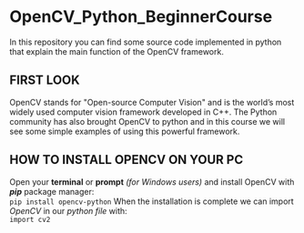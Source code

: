 # OpenCV_Python_BeginnerCourse
In this repository you can find some source code implemented in python that explain the main function of the OpenCV framework.

## FIRST LOOK

OpenCV stands for "Open-source Computer Vision" and is the world’s most widely used computer vision framework developed in C++.
The Python community has also brought OpenCV to python and in this course we will see some simple examples of using this powerful framework.

## HOW TO INSTALL OPENCV ON YOUR PC

Open your **terminal** or **prompt** *(for Windows users)* and install OpenCV with ***pip*** package manager:  
`pip install opencv-python`
When the installation is complete we can import *OpenCV* in our *python file* with:  
`import cv2`
